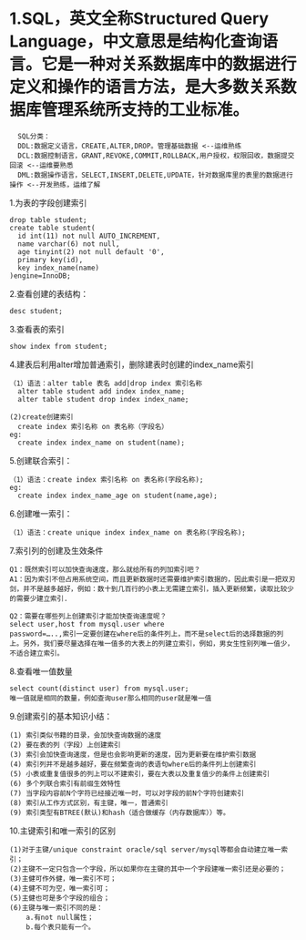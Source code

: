 # 1.SQL，英文全称Structured Query Language，中文意思是结构化查询语言。它是一种对关系数据库中的数据进行定义和操作的语言方法，是大多数关系数据库管理系统所支持的工业标准。
```
  SQL分类：
  DDL:数据定义语言，CREATE,ALTER,DROP。管理基础数据 <--运维熟练
  DCL:数据控制语言，GRANT,REVOKE,COMMIT,ROLLBACK,用户授权，权限回收，数据提交回滚 <--运维要熟悉
  DML:数据操作语言，SELECT,INSERT,DELETE,UPDATE，针对数据库里的表里的数据进行操作 <--开发熟练，运维了解
```

1.为表的字段创建索引
```
drop table student;
create table student(
  id int(11) not null AUTO_INCREMENT,
  name varchar(6) not null,
  age tinyint(2) not null default '0',
  primary key(id),
  key index_name(name)
)engine=InnoDB;
```
  
2.查看创建的表结构：
```
desc student;
```
  
3.查看表的索引
```
show index from student;
```
   
4.建表后利用alter增加普通索引，删除建表时创建的index_name索引
```
（1）语法：alter table 表名 add|drop index 索引名称
  alter table student add index index_name;
  alter table student drop index index_name;

(2)create创建索引
  create index 索引名称 on 表名称（字段名）
eg:
  create index index_name on student(name);
```
5.创建联合索引：
```
（1）语法：create index 索引名称 on 表名称(字段名称);
eg:
  create index index_name_age on student(name,age);
```     
6.创建唯一索引：
```
（1）语法：create unique index index_name on 表名称(字段名称);
``` 
7.索引列的创建及生效条件
```
Q1：既然索引可以加快查询速度，那么就给所有的列加索引吧？
A1：因为索引不但占用系统空间，而且更新数据时还需要维护索引数据的，因此索引是一把双刃剑，并不是越多越好，例如：数十到几百行的小表上无需建立索引，插入更新频繁，读取比较少的需要少建立索引.

Q2：需要在哪些列上创建索引才能加快查询速度呢？
select user,host from mysql.user where
password=…..,索引一定要创建在where后的条件列上，而不是select后的选择数据的列上。另外，我们要尽量选择在唯一值多的大表上的列建立索引，例如，男女生性别列唯一值少，不适合建立索引。
```

8.查看唯一值数量
```
select count(distinct user) from mysql.user;
唯一值就是相同的数量，例如查询user那么相同的user就是唯一值
```
   
9.创建索引的基本知识小结：
```
(1) 索引类似书籍的目录，会加快查询数据的速度 
(2) 要在表的列（字段）上创建索引 
(3) 索引会加快查询速度，但是也会影响更新的速度，因为更新要在维护索引数据 
(4) 索引列并不是越多越好，要在频繁查询的表语句where后的条件列上创建索引 
(5) 小表或重复值很多的列上可以不建索引，要在大表以及重复值少的条件上创建索引 
(6) 多个列联合索引有前缀生效特性 
(7) 当字段内容前N个字符已经接近唯一时，可以对字段的前N个字符创建索引 
(8) 索引从工作方式区别，有主键，唯一，普通索引 
(9) 索引类型有BTREE(默认)和hash（适合做缓存（内存数据库））等。
```
10.主键索引和唯一索引的区别
```
(1)对于主键/unique constraint oracle/sql server/mysql等都会自动建立唯一索引； 
(2)主键不一定只包含一个字段，所以如果你在主键的其中一个字段建唯一索引还是必要的； 
(3)主健可作外健，唯一索引不可； 
(4)主健不可为空，唯一索引可； 
(5)主健也可是多个字段的组合； 
(6)主键与唯一索引不同的是： 
    a.有not null属性； 
    b.每个表只能有一个。
  
```
